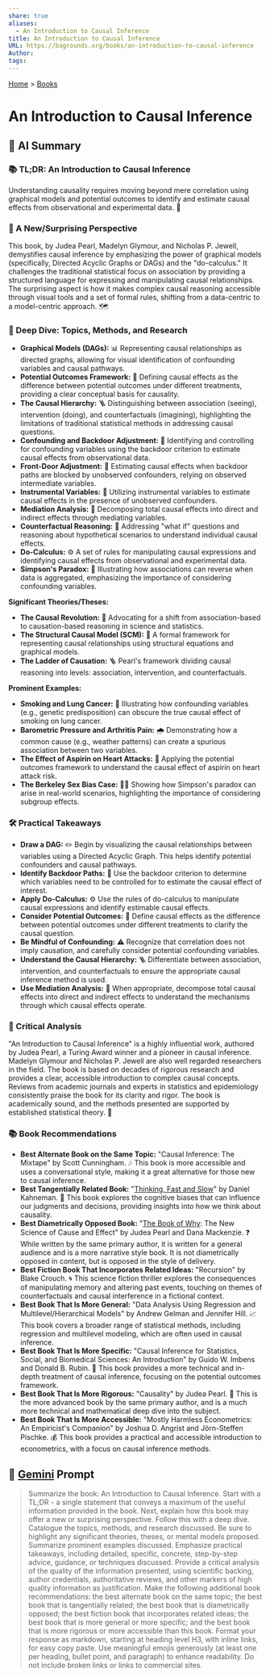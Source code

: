 ```yaml
---
share: true
aliases:
  - An Introduction to Causal Inference
title: An Introduction to Causal Inference
URL: https://bagrounds.org/books/an-introduction-to-causal-inference
Author: 
tags: 
---
```

[Home](../index.md) > [Books](./index.md)  
# An Introduction to Causal Inference  
## 🤖 AI Summary  
### 📚 TL;DR: An Introduction to Causal Inference  
Understanding causality requires moving beyond mere correlation using graphical models and potential outcomes to identify and estimate causal effects from observational and experimental data. 🎯  
  
### 🤯 A New/Surprising Perspective  
This book, by Judea Pearl, Madelyn Glymour, and Nicholas P. Jewell, demystifies causal inference by emphasizing the power of graphical models (specifically, Directed Acyclic Graphs or DAGs) and the "do-calculus." It challenges the traditional statistical focus on association by providing a structured language for expressing and manipulating causal relationships. The surprising aspect is how it makes complex causal reasoning accessible through visual tools and a set of formal rules, shifting from a data-centric to a model-centric approach. 🗺️  
  
### 🧐 Deep Dive: Topics, Methods, and Research  
* **Graphical Models (DAGs):** 📊 Representing causal relationships as directed graphs, allowing for visual identification of confounding variables and causal pathways.  
* **Potential Outcomes Framework:** 🧪 Defining causal effects as the difference between potential outcomes under different treatments, providing a clear conceptual basis for causality.  
* **The Causal Hierarchy:** 🪜 Distinguishing between association (seeing), intervention (doing), and counterfactuals (imagining), highlighting the limitations of traditional statistical methods in addressing causal questions.  
* **Confounding and Backdoor Adjustment:** 🚪 Identifying and controlling for confounding variables using the backdoor criterion to estimate causal effects from observational data.  
* **Front-Door Adjustment:** 🚪 Estimating causal effects when backdoor paths are blocked by unobserved confounders, relying on observed intermediate variables.  
* **Instrumental Variables:** 🎻 Utilizing instrumental variables to estimate causal effects in the presence of unobserved confounders.  
* **Mediation Analysis:** 🔗 Decomposing total causal effects into direct and indirect effects through mediating variables.  
* **Counterfactual Reasoning:** 💭 Addressing "what if" questions and reasoning about hypothetical scenarios to understand individual causal effects.  
* **Do-Calculus:** ⚙️ A set of rules for manipulating causal expressions and identifying causal effects from observational and experimental data.  
* **Simpson's Paradox:** 🤯 Illustrating how associations can reverse when data is aggregated, emphasizing the importance of considering confounding variables.  
  
**Significant Theories/Theses:**  
* **The Causal Revolution:** 🚀 Advocating for a shift from association-based to causation-based reasoning in science and statistics.  
* **The Structural Causal Model (SCM):** 🧱 A formal framework for representing causal relationships using structural equations and graphical models.  
* **The Ladder of Causation:** 🪜 Pearl's framework dividing causal reasoning into levels: association, intervention, and counterfactuals.  
  
**Prominent Examples:**  
* **Smoking and Lung Cancer:** 🚬 Illustrating how confounding variables (e.g., genetic predisposition) can obscure the true causal effect of smoking on lung cancer.  
* **Barometric Pressure and Arthritis Pain:** 🌧️ Demonstrating how a common cause (e.g., weather patterns) can create a spurious association between two variables.  
* **The Effect of Aspirin on Heart Attacks:** 💊 Applying the potential outcomes framework to understand the causal effect of aspirin on heart attack risk.  
* **The Berkeley Sex Bias Case:** 👩‍🎓 Showing how Simpson's paradox can arise in real-world scenarios, highlighting the importance of considering subgroup effects.  
  
### 🛠️ Practical Takeaways  
* **Draw a DAG:** ✏️ Begin by visualizing the causal relationships between variables using a Directed Acyclic Graph. This helps identify potential confounders and causal pathways.  
* **Identify Backdoor Paths:** 🚪 Use the backdoor criterion to determine which variables need to be controlled for to estimate the causal effect of interest.  
* **Apply Do-Calculus:** ⚙️ Use the rules of do-calculus to manipulate causal expressions and identify estimable causal effects.  
* **Consider Potential Outcomes:** 🧪 Define causal effects as the difference between potential outcomes under different treatments to clarify the causal question.  
* **Be Mindful of Confounding:** ⚠️ Recognize that correlation does not imply causation, and carefully consider potential confounding variables.  
* **Understand the Causal Hierarchy:** 🪜 Differentiate between association, intervention, and counterfactuals to ensure the appropriate causal inference method is used.  
* **Use Mediation Analysis:** 🔗 When appropriate, decompose total causal effects into direct and indirect effects to understand the mechanisms through which causal effects operate.  
  
### 🧐 Critical Analysis  
"An Introduction to Causal Inference" is a highly influential work, authored by Judea Pearl, a Turing Award winner and a pioneer in causal inference. Madelyn Glymour and Nicholas P. Jewell are also well regarded researchers in the field. The book is based on decades of rigorous research and provides a clear, accessible introduction to complex causal concepts. Reviews from academic journals and experts in statistics and epidemiology consistently praise the book for its clarity and rigor. The book is academically sound, and the methods presented are supported by established statistical theory. 🔬  
  
### 📚 Book Recommendations  
* **Best Alternate Book on the Same Topic:** "Causal Inference: The Mixtape" by Scott Cunningham. 🎶 This book is more accessible and uses a conversational style, making it a great alternative for those new to causal inference.  
* **Best Tangentially Related Book:** "[Thinking, Fast and Slow](./thinking-fast-and-slow.md)" by Daniel Kahneman. 🧠 This book explores the cognitive biases that can influence our judgments and decisions, providing insights into how we think about causality.  
* **Best Diametrically Opposed Book:** "[The Book of Why](./the-book-of-why.md): The New Science of Cause and Effect" by Judea Pearl and Dana Mackenzie. ❓ While written by the same primary author, it is written for a general audience and is a more narrative style book. It is not diametrically opposed in content, but is opposed in the style of delivery.  
* **Best Fiction Book That Incorporates Related Ideas:** "Recursion" by Blake Crouch. 🌀 This science fiction thriller explores the consequences of manipulating memory and altering past events, touching on themes of counterfactuals and causal interference in a fictional context.  
* **Best Book That Is More General:** "Data Analysis Using Regression and Multilevel/Hierarchical Models" by Andrew Gelman and Jennifer Hill. 📈 This book covers a broader range of statistical methods, including regression and multilevel modeling, which are often used in causal inference.  
* **Best Book That Is More Specific:** "Causal Inference for Statistics, Social, and Biomedical Sciences: An Introduction" by Guido W. Imbens and Donald B. Rubin. 🔬 This book provides a more technical and in-depth treatment of causal inference, focusing on the potential outcomes framework.  
* **Best Book That Is More Rigorous:** "Causality" by Judea Pearl. 🧠 This is the more advanced book by the same primary author, and is a much more technical and mathematical deep dive into the subject.  
* **Best Book That Is More Accessible:** "Mostly Harmless Econometrics: An Empiricist's Companion" by Joshua D. Angrist and Jörn-Steffen Pischke. 💰 This book provides a practical and accessible introduction to econometrics, with a focus on causal inference methods.  
  
## 💬 [Gemini](https://gemini.google.com) Prompt  
> Summarize the book: An Introduction to Causal Inference. Start with a TL;DR - a single statement that conveys a maximum of the useful information provided in the book. Next, explain how this book may offer a new or surprising perspective. Follow this with a deep dive. Catalogue the topics, methods, and research discussed. Be sure to highlight any significant theories, theses, or mental models proposed. Summarize prominent examples discussed. Emphasize practical takeaways, including detailed, specific, concrete, step-by-step advice, guidance, or techniques discussed. Provide a critical analysis of the quality of the information presented, using scientific backing, author credentials, authoritative reviews, and other markers of high quality information as justification. Make the following additional book recommendations: the best alternate book on the same topic; the best book that is tangentially related; the best book that is diametrically opposed; the best fiction book that incorporates related ideas; the best book that is more general or more specific; and the best book that is more rigorous or more accessible than this book. Format your response as markdown, starting at heading level H3, with inline links, for easy copy paste. Use meaningful emojis generously (at least one per heading, bullet point, and paragraph) to enhance readability. Do not include broken links or links to commercial sites.